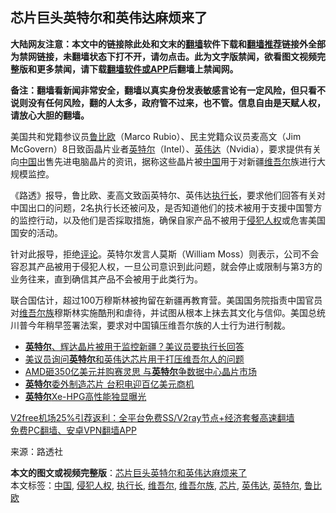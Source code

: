  <h2>芯片巨头英特尔和英伟达麻烦来了</h2> <p class="notice"><b>大陆网友注意：本文中的链接除此处和文末的<a href="https://github.com/bannedbook/fanqiang" >翻墙</a>软件下载和<a href="https://github.com/killgcd/justmysocks/blob/master/README.md">翻墙推荐</a>链接外全部为禁网链接，未翻墙状态下打不开，请勿点击。此为文字版禁闻，欲看图文视频完整版和更多禁闻，请下载<a href="https://github.com/bannedbook/fanqiang">翻墙软件或APP</a>后翻墙上禁闻网。</p><p>备注：翻墙看新闻非常安全，翻墙以真实身份发表敏感言论有一定风险，但只看不说则没有任何风险，翻的人太多，政府管不过来，也不管。信息自由是天赋人权，请放心大胆的翻墙。</b></p>  <div class="entry"> <p>美国共和党籍参议员<a href="https://www.bannedbook.org/bnews/tag/%e9%b2%81%e6%af%94%e6%ac%a7/" class="st_tag internal_tag" rel="tag" title="标签 鲁比欧 下的日志">鲁比欧</a>（Marco Rubio）、民主党籍众议员麦高文（Jim McGovern）8日致函晶片业者<a href="https://www.bannedbook.org/bnews/tag/%e8%8b%b1%e7%89%b9%e5%b0%94/" class="st_tag internal_tag" rel="tag" title="标签 英特尔 下的日志">英特尔</a>（Intel）、<a href="https://www.bannedbook.org/bnews/tag/%E8%8B%B1%E4%BC%9F%E8%BE%BE/" class="st_tag internal_tag" rel="tag" title="标签 英伟达 下的日志">英伟达</a>（Nvidia），要求提供有关向<span class='wp_keywordlink_affiliate'><a href="https://www.bannedbook.org/" title="中国" target="_blank">中国</a></span>出售先进电脑晶片的资讯，据称这些晶片被<a href="https://www.bannedbook.org/bnews/tag/%E4%B8%AD%E5%9B%BD/" class="st_tag internal_tag" rel="tag" title="标签 中国 下的日志">中国</a>用于对新疆<a href="https://www.bannedbook.org/bnews/tag/%E7%BB%B4%E5%90%BE%E5%B0%94/" class="st_tag internal_tag" rel="tag" title="标签 维吾尔 下的日志">维吾尔</a>族进行大规模监控。</p> <p>《路透》报导，鲁比欧、麦高文致函英特尔、英伟达<a href="https://www.bannedbook.org/bnews/tag/%E6%89%A7%E8%A1%8C%E9%95%BF/" class="st_tag internal_tag" rel="tag" title="标签 执行长 下的日志">执行长</a>，要求他们回答有关对中国出口的问题，2名执行长还被问及，是否知道他们的技术被用于支援中国警方的监控行动，以及他们是否採取措施，确保自家产品不被用于<a href="https://www.bannedbook.org/bnews/tag/%E4%BE%B5%E7%8A%AF%E4%BA%BA%E6%9D%83/" class="st_tag internal_tag" rel="tag" title="标签 侵犯人权 下的日志">侵犯人权</a>或危害美国国安的活动。</p> <p>针对此报导，拒绝<span class='wp_keywordlink_affiliate'><a href="https://www.bannedbook.org/bnews/comments/" title="新闻评论" target="_blank">评论</a></span>。英特尔发言人莫斯（William Moss）则表示，公司不会容忍其产品被用于侵犯人权，一旦公司意识到此问题，就会停止或限制与第3方的业务往来，直到确信其产品不会被用于此类行为。</p>  <p>联合国估计，超过100万穆斯林被拘留在新疆再教育营。美国国务院指责中国官员对<a href="https://www.bannedbook.org/bnews/tag/%E7%BB%B4%E5%90%BE%E5%B0%94%E6%97%8F/" class="st_tag internal_tag" rel="tag" title="标签 维吾尔族 下的日志">维吾尔族</a>穆斯林实施酷刑和虐待，并试图从根本上抹去其文化与信仰。美国总统川普今年稍早签署法案，要求对中国镇压维吾尔族的人士行为进行制裁。</p> <ul class='op-related-articles' title='相关阅读'> <li><a href='https://www.bannedbook.org/bnews/cnnews/20201209/1444572.html' target='_blank'><b>英特尔</b>、辉达晶片被用于监控新疆？美议员要执行长回答</a></li> <li><a href='https://www.bannedbook.org/bnews/headline/20201209/1444554.html' target='_blank'>美议员询问<b>英特尔</b>和英伟达芯片用于打压维吾尔人的问题</a></li> <li><a href='https://www.bannedbook.org/bnews/cnnews/20201028/1421361.html' target='_blank'>AMD砸350亿美元并购赛灵思 与<b>英特尔</b>争数据中心晶片市场</a></li> <li><a href='https://www.bannedbook.org/bnews/bannedvideo/20201027/1421029.html' target='_blank'><b>英特尔</b>委外制造芯片 台积电迎百亿美元商机</a></li> <li><a href='https://www.bannedbook.org/bnews/cnnews/20201024/1419572.html' target='_blank'><b>英特尔</b>Xe-HPG高性能独显曝光</a></li> </ul> <p class="texttj"> <a href="https://github.com/bannedbook/fanqiang/wiki/V2ray%E6%9C%BA%E5%9C%BA" target="_blank">V2free机场25%引荐返利：全平台免费SS/V2ray节点+经济套餐高速翻墙</a><br/> <a href="https://github.com/bannedbook/fanqiang/wiki/%E7%A6%81%E9%97%BB%E7%BD%91%E5%AE%89%E5%8D%93%E7%BF%BB%E5%A2%99%E6%96%B0%E9%97%BBAPP" target="_blank">免费PC翻墙、安卓VPN翻墙APP</a></p><p> 来源：路透社 </p><a name='sharetosocial'></a>       <div><b>本文的图文或视频完整版</b>：<a href='https://www.bannedbook.org/bnews/cnnews/20201209/1444789.html'>芯片巨头英特尔和英伟达麻烦来了</a></div>  </div><!--END ENTRY--> <div class="postfooter"> <div>本文标签：<a href="https://www.bannedbook.org/bnews/tag/%E4%B8%AD%E5%9B%BD/" rel="tag">中国</a>, <a href="https://www.bannedbook.org/bnews/tag/%E4%BE%B5%E7%8A%AF%E4%BA%BA%E6%9D%83/" rel="tag">侵犯人权</a>, <a href="https://www.bannedbook.org/bnews/tag/%E6%89%A7%E8%A1%8C%E9%95%BF/" rel="tag">执行长</a>, <a href="https://www.bannedbook.org/bnews/tag/%E7%BB%B4%E5%90%BE%E5%B0%94/" rel="tag">维吾尔</a>, <a href="https://www.bannedbook.org/bnews/tag/%E7%BB%B4%E5%90%BE%E5%B0%94%E6%97%8F/" rel="tag">维吾尔族</a>, <a href="https://www.bannedbook.org/bnews/tag/%E8%8A%AF%E7%89%87/" rel="tag">芯片</a>, <a href="https://www.bannedbook.org/bnews/tag/%E8%8B%B1%E4%BC%9F%E8%BE%BE/" rel="tag">英伟达</a>, <a href="https://www.bannedbook.org/bnews/tag/%e8%8b%b1%e7%89%b9%e5%b0%94/" rel="tag">英特尔</a>, <a href="https://www.bannedbook.org/bnews/tag/%e9%b2%81%e6%af%94%e6%ac%a7/" rel="tag">鲁比欧</a></div>  </div><!--END POSTFOOTER--> 